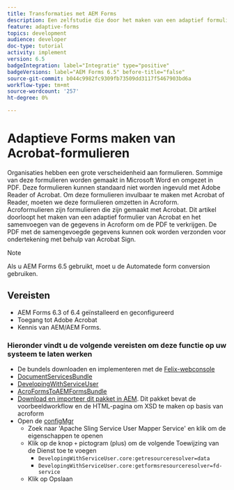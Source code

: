 ```yaml
---
title: Transformaties met AEM Forms
description: Een zelfstudie die door het maken van een adaptief formulier met Acroform loopt en de gegevens samenvoegt om een PDF te verkrijgen. De PDF met de samengevoegde gegevens kunnen vervolgens worden verzonden voor ondertekening met behulp van Acrobat Sign.
feature: adaptive-forms
topics: development
audience: developer
doc-type: tutorial
activity: implement
version: 6.5
badgeIntegration: label="Integratie" type="positive"
badgeVersions: label="AEM Forms 6.5" before-title="false"
source-git-commit: b044c9982fc9309fb73509dd3117f5467903bd6a
workflow-type: tm+mt
source-wordcount: '257'
ht-degree: 0%

---
```



# Adaptieve Forms maken van Acrobat-formulieren

Organisaties hebben een grote verscheidenheid aan formulieren. Sommige van deze formulieren worden gemaakt in Microsoft Word en omgezet in PDF. Deze formulieren kunnen standaard niet worden ingevuld met Adobe Reader of Acrobat. Om deze formulieren invulbaar te maken met Acrobat of Reader, moeten we deze formulieren omzetten in Acroform. Acroformulieren zijn formulieren die zijn gemaakt met Acrobat. Dit artikel doorloopt het maken van een adaptief formulier van Acrobat en het samenvoegen van de gegevens in Acroform om de PDF te verkrijgen. De PDF met de samengevoegde gegevens kunnen ook worden verzonden voor ondertekening met behulp van Acrobat Sign.

>[!NOTE]
>
>Als u AEM Forms 6.5 gebruikt, moet u de Automatede form conversion gebruiken.

## Vereisten

* AEM Forms 6.3 of 6.4 geïnstalleerd en geconfigureerd
* Toegang tot Adobe Acrobat
* Kennis van AEM/AEM Forms.

### Hieronder vindt u de volgende vereisten om deze functie op uw systeem te laten werken

* De bundels downloaden en implementeren met de [Felix-webconsole](http://localhost:4502/system/console/bundles)
* [DocumentServicesBundle](/help/forms/assets/common-osgi-bundles/AEMFormsDocumentServices.core-1.0-SNAPSHOT.jar)
* [DevelopingWithServiceUser](/help/forms/assets/common-osgi-bundles/DevelopingWithServiceUser.jar)
* [AcroFormsToAEMFormsBundle](https://forms.enablementadobe.com/content/DemoServerBundles/AcroFormToAEMForm.core-1.0-SNAPSHOT.jar)
* [Download en importeer dit pakket in AEM](assets/acro-form-aem-form.zip). Dit pakket bevat de voorbeeldworkflow en de HTML-pagina om XSD te maken op basis van acroform
* Open de [configMgr](http://localhost:4502/system/console/configMgr)
   * Zoek naar &#39;Apache Sling Service User Mapper Service&#39; en klik om de eigenschappen te openen
   * Klik op de knop `+` pictogram (plus) om de volgende Toewijzing van de Dienst toe te voegen
      * `DevelopingWithServiceUser.core:getresourceresolver=data`
      * `DevelopingWithServiceUser.core:getformsresourceresolver=fd-service`
   * Klik op Opslaan
